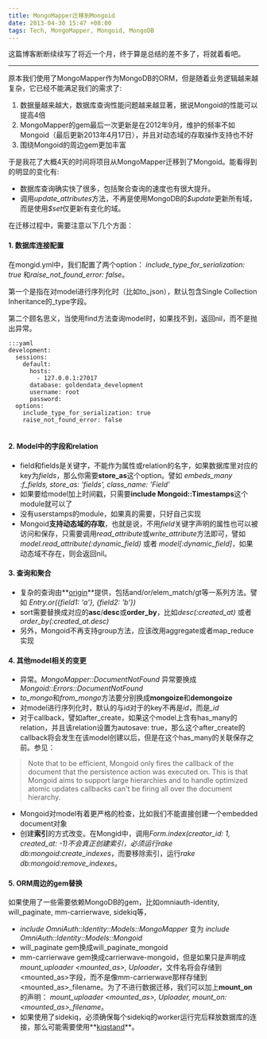 ```yaml
---
title: MongoMapper迁移到Mongoid
date: 2013-04-30 15:47 +08:00
tags: Tech, MongoMapper, Mongoid, MongoDB
---
```


这篇博客断断续续写了将近一个月，终于算是总结的差不多了，将就着看吧。

--------

原本我们使用了MongoMapper作为MongoDB的ORM，但是随着业务逻辑越来越复杂，它已经不能满足我们的需求了:

1. 数据量越来越大，数据库查询性能问题越来越显著，据说Mongoid的性能可以提高4倍
2. MongoMapper的gem最后一次更新是在2012年9月，维护的频率不如Mongoid（最后更新2013年4月17日），并且对动态域的存取操作支持也不好
3. 围绕Mongoid的周边gem更加丰富

于是我花了大概4天的时间将项目从MongoMapper迁移到了Mongoid。能看得到的明显的变化有:

<ul>
<li>数据库查询确实快了很多，包括聚合查询的速度也有很大提升。</li>
<li>调用<em>update_attributes</em>方法，不再是使用MongoDB的<em>$update</em>更新所有域，而是使用<em>$set</em>仅更新有变化的域。</li>
</ul>

在迁移过程中，需要注意以下几个方面：

#### 1. 数据库连接配置
在mongid.yml中，我们配置了两个option： *include_type_for_serialization: true* 和*raise_not_found_error: false*。

第一个是指在对model进行序列化时（比如to_json），默认包含Single Collection Inheritance的_type字段。

第二个顾名思义，当使用find方法查询model时，如果找不到，返回nil，而不是抛出异常。
<pre>
<code>:::yaml
development:
  sessions:
    default:
      hosts:
        - 127.0.0.1:27017
      database: goldendata_development
      username: root
      password:
  options:
    include_type_for_serialization: true
    raise_not_found_error: false
</code>
</pre>

#### 2. Model中的字段和relation
- field和fields是关键字，不能作为属性或relation的名字，如果数据库里对应的key为*fields*，那么你需要**store_as**这个option。譬如
*embeds_many :f_fields, store_as: 'fields', class_name: 'Field'*
- 如果要给model加上时间戳，只需要**include Mongoid::Timestamps**这个module就可以了
- 没有userstamps的module，如果真的需要，只好自己实现
- Mongoid**支持动态域的存取**，也就是说，不用*field*关键字声明的属性也可以被访问和保存，只需要调用*read_attribute*或*write_attribute*方法即可，譬如 *model.read_attribute(:dynamic_field)* 或者 *model\[:dynamic_field\]*，如果动态域不存在，则会返回nil。

#### 3. 查询和聚合
- 复杂的查询由**[origin](http://mongoid.org/en/origin/docs/selection.html)**提供，包括and/or/elem_match/gt等一系列方法。譬如
*Entry.or({field1: 'a'}, {field2: 'b'})*
- sort需要替换成对应的**asc**/**desc**或**order_by**，比如*desc(:created_at)* 或者 *order_by(:created_at.desc)*
- 另外，Mongoid不再支持group方法，应该改用aggregate或者map_reduce实现

#### 4. 其他model相关的变更
- 异常。*MongoMapper::DocumentNotFound* 异常要换成 *Mongoid::Errors::DocumentNotFound*
- *to_mongo*和*from_mongo*方法要分别换成**mongoize**和**demongoize**
- 对model进行序列化时，默认的与id对于的key不再是*id*，而是<em>_id</em>
- 对于callback，譬如after_create，如果这个model上含有has_many的relation，并且该relation设置为autosave: true，那么这个after_create的callback将会发生在该model创建以后，但是在这个has_many的关联保存之前。参见：
> Note that to be efficient, Mongoid only fires the callback of the document that the persistence action was executed on. This is that Mongoid aims to support large hierarchies and to handle optimized atomic updates callbacks can't be firing all over the document hierarchy.
- Mongoid对model有着更严格的检查，比如我们不能直接创建一个embedded document对象
- 创建**索引**的方式改变。在Mongid中，调用*Form.index(creator_id: 1, created_at: -1)*不会真正创建索引，必须运行*rake db:mongoid:create_indexes*，而要移除索引，运行*rake db:mongoid:remove_indexes*。

#### 5. ORM周边的gem替换
如果使用了一些需要依赖MongoDB的gem，比如omniauth-identity, will_paginate, mm-carrierwave, sidekiq等，
- *include OmniAuth::Identity::Models::MongoMapper* 变为 *include OmniAuth::Identity::Models::Mongoid*
- will_paginate gem换成will_paginate_mongoid
- mm-carrierwave gem换成carrierwave-mongoid，但是如果只是声明成*mount_uploader &lt;mounted_as&gt;, Uploader*，文件名将会存储到&lt;mounted_as&gt;字段，而不是像mm-carrierwave那样存储到&lt;mounted_as&gt;\_filename。为了不进行数据迁移，我们可以加上**mount_on**的声明：
*mount_uploader &lt;mounted_as&gt;, Uploader, mount_on: &lt;mounted_as&gt;\_filename*。
- 如果使用了sidekiq，必须确保每个sidekiq的worker运行完后释放数据库的连接，那么可能需要使用**[kiqstand](http://mongoid.org/en/mongoid/docs/tips.html#sidekiq)**。